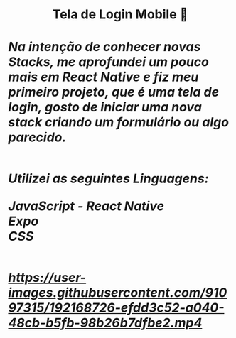 <h1 align='center' > Tela de Login Mobile 📲
<h1/>

 <div>
 
<h5>
Na intenção de conhecer novas Stacks, me aprofundei um pouco mais em React Native e fiz meu primeiro projeto, que é uma tela de login, gosto de iniciar uma nova stack criando um formulário ou algo parecido.
<h5/>

<div/>

##

Utilizei as seguintes Linguagens:

 JavaScript - React Native<br/>
 Expo<br/>
 CSS <br/>
 


## 

https://user-images.githubusercontent.com/91097315/192168726-efdd3c52-a040-48cb-b5fb-98b26b7dfbe2.mp4

